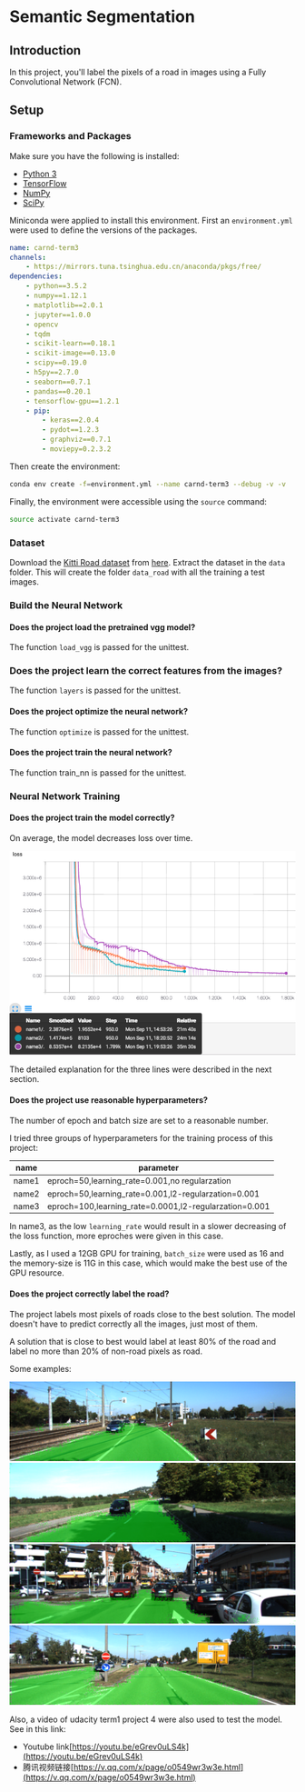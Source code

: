 # Semantic Segmentation
## Introduction
In this project, you'll label the pixels of a road in images using a Fully Convolutional Network (FCN).

## Setup
### Frameworks and Packages

Make sure you have the following is installed:
 - [Python 3](https://www.python.org/)
 - [TensorFlow](https://www.tensorflow.org/)
 - [NumPy](http://www.numpy.org/)
 - [SciPy](https://www.scipy.org/)

Miniconda were applied to install this environment. First an `environment.yml` were used to define the versions of the packages.

```yml
name: carnd-term3
channels:
    - https://mirrors.tuna.tsinghua.edu.cn/anaconda/pkgs/free/
dependencies:
    - python==3.5.2
    - numpy==1.12.1
    - matplotlib==2.0.1
    - jupyter==1.0.0
    - opencv
    - tqdm
    - scikit-learn==0.18.1
    - scikit-image==0.13.0
    - scipy==0.19.0
    - h5py==2.7.0
    - seaborn==0.7.1
    - pandas==0.20.1
    - tensorflow-gpu==1.2.1
    - pip:
        - keras==2.0.4
        - pydot==1.2.3
        - graphviz==0.7.1
        - moviepy=0.2.3.2
```

Then create the environment:

```bash
conda env create -f=environment.yml --name carnd-term3 --debug -v -v
```

Finally, the environment were accessible using the `source` command:

```bash
source activate carnd-term3
```


### Dataset
Download the [Kitti Road dataset](http://www.cvlibs.net/datasets/kitti/eval_road.php) from [here](http://www.cvlibs.net/download.php?file=data_road.zip).  Extract the dataset in the `data` folder.  This will create the folder `data_road` with all the training a test images.

### Build the Neural Network

#### Does the project load the pretrained vgg model?

The function `load_vgg` is passed for the unittest.

### Does the project learn the correct features from the images?

The function `layers` is passed for the unittest.

#### Does the project optimize the neural network?

The function `optimize` is passed for the unittest.

#### Does the project train the neural network?

The function train_nn is passed for the unittest.

### Neural Network Training

#### Does the project train the model correctly?

On average, the model decreases loss over time.

![](./cross_entropy_loss.png)

The detailed explanation for the three lines were described in the next section.

#### Does the project use reasonable hyperparameters?

The number of epoch and batch size are set to a reasonable number.

I tried three groups of hyperparameters for the training process of this project:

name | parameter
---|---
name1 | eproch=50,learning_rate=0.001,no regularzation
name2 | eproch=50,learning_rate=0.001,l2-regularzation=0.001
name3 | eproch=100,learning_rate=0.0001,l2-regularzation=0.001

In name3, as the low `learning_rate` would result in a slower decreasing of the loss function, more eproches were given in this case.

Lastly, as I used a 12GB GPU for training, `batch_size` were used as 16 and the memory-size is 11G in this case, which would make the best use of the GPU resource.


#### Does the project correctly label the road?

The project labels most pixels of roads close to the best solution. The model doesn't have to predict correctly all the images, just most of them.

A solution that is close to best would label at least 80% of the road and label no more than 20% of non-road pixels as road.

Some examples:

![](./runs/l2_norm_lr00001_e100/eproch_90_cutoff_0.7/um_000003.png)
![](./runs/l2_norm_lr00001_e100/eproch_90_cutoff_0.7/um_000044.png)
![](./runs/l2_norm_lr00001_e100/eproch_90_cutoff_0.7/um_000061.png)
![](./runs/l2_norm_lr00001_e100/eproch_90_cutoff_0.7/umm_000015.png)

Also, a video of udacity term1 project 4 were also used to test the model. See in this link:

- Youtube link[https://youtu.be/eGrev0uLS4k](https://youtu.be/eGrev0uLS4k)
- 腾讯视频链接[https://v.qq.com/x/page/o0549wr3w3e.html](https://v.qq.com/x/page/o0549wr3w3e.html)
